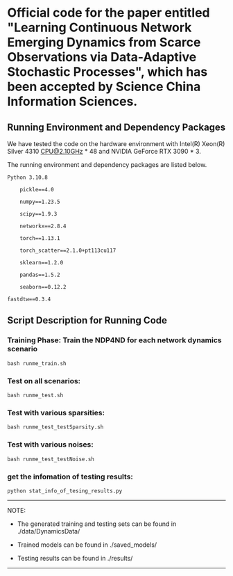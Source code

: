 
# Official code for the paper entitled "Learning Continuous Network Emerging Dynamics from Scarce Observations via Data-Adaptive Stochastic Processes", which has been accepted by Science China Information Sciences.


## Running Environment and Dependency Packages

We have tested the code on the hardware environment with Intel(R) Xeon(R) Silver 4310 CPU@2.10GHz * 48 and NVIDIA GeForce RTX 3090 * 3.

The running environment and dependency packages are listed below.

    Python 3.10.8

        pickle==4.0
        
        numpy==1.23.5
        
        scipy==1.9.3
        
        networkx==2.8.4
        
        torch==1.13.1
        
        torch_scatter==2.1.0+pt113cu117
        
        sklearn==1.2.0
        
        pandas==1.5.2
        
        seaborn==0.12.2

	fastdtw==0.3.4

## Script Description for Running Code

### Training Phase: Train the NDP4ND for each network dynamics scenario

    bash runme_train.sh

### Test on all scenarios:

    bash runme_test.sh

### Test with various sparsities:

    bash runme_test_testSparsity.sh

### Test with various noises:

    bash runme_test_testNoise.sh

### get the infomation of testing results:

    python stat_info_of_tesing_results.py

***
NOTE:

* The generated training and testing sets can be found in ./data/DynamicsData/

* Trained models can be found in ./saved_models/

* Testing results can be found in ./results/
***




